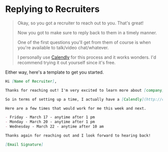 # Replying to Recruiters

> Okay, so you got a recruiter to reach out to you. That's great!
>
> Now you got to make sure to reply back to them in a timely manner.
>
> One of the first questions you'll get from them of course is when you're available to talk/video chat/whatever.
>
> I personally use [Calendly](http://calendly.com) for this process and it works wonders. I'd recommend trying it out yourself since it's free.

Either way, here's a template to get you started.

```markdown
Hi [Name of Recruiter],

Thanks for reaching out! I'm very excited to learn more about [company].

So in terms of setting up a time, I actually have a [Calendly](http://calendly.com/fvcproductions) where you're more than welcome to see which times I'll be available and make an appointment.

Here are a few times that would work for me this week and next.

- Friday - March 17 - anytime after 1 pm
- Monday - March 20 - anytime after 1 pm
- Wednesday - March 22 - anytime after 10 am

Thanks again for reaching out and I look forward to hearing back!

[Email Signature]
```